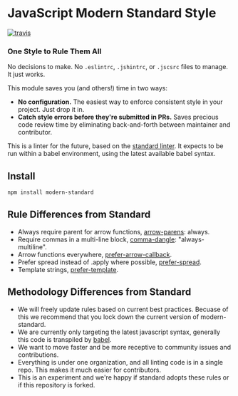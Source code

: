 # JavaScript Modern Standard Style
[![travis][travis-image]][travis-url]

[travis-image]: https://travis-ci.org/modern-standard/modern-standard.svg?branch=master
[travis-url]: https://travis-ci.org/modern-standard/modern-standard
[npm-image]: https://img.shields.io/npm/v/standard.svg?style=flat
[npm-url]: https://npmjs.org/package/standard
[downloads-image]: https://img.shields.io/npm/dm/standard.svg?style=flat
[downloads-url]: https://npmjs.org/package/standard

### One Style to Rule Them All

No decisions to make. No `.eslintrc`, `.jshintrc`, or `.jscsrc` files to manage. It just
works.

This module saves you (and others!) time in two ways:

- **No configuration.** The easiest way to enforce consistent style in your project. Just
  drop it in.
- **Catch style errors before they're submitted in PRs.** Saves precious code review time
  by eliminating back-and-forth between maintainer and contributor.

This is a linter for the future, based on the [standard linter]. It expects to be run within a babel environment, using the latest available babel syntax.

[standard linter]: https://github.com/feross/standard

## Install

```bash
npm install modern-standard
```

## Rule Differences from Standard

* Always require parent for arrow functions, [arrow-parens]: always.
* Require commas in a multi-line block, [comma-dangle]: "always-multiline".
* Arrow functions everywhere, [prefer-arrow-callback].
* Prefer spread instead of .apply where possible, [prefer-spread].
* Template strings, [prefer-template].

[arrow-parens]: http://eslint.org/docs/rules/arrow-parens.html
[comma-dangle]: http://eslint.org/docs/rules/comma-dangle.html
[object-shorthand]: http://eslint.org/docs/rules/object-shorthand.html
[prefer-arrow-callback]: http://eslint.org/docs/rules/prefer-arrow-callback.html
[prefer-spread]: http://eslint.org/docs/rules/prefer-spread.html
[prefer-template]: http://eslint.org/docs/rules/prefer-template.html

## Methodology Differences from Standard

* We will freely update rules based on current best practices. Becuase of this we recommend that you lock down the current version of modern-standard.
* We are currently only targeting the latest javascript syntax, generally this code is transpiled by [babel].
* We want to move faster and be more receptive to community issues and contributions.
* Everything is under one organization, and all linting code is in a single repo. This makes it much easier for contributors.
* This is an experiment and we're happy if standard adopts these rules or if this repository is forked.

[babel]: http://babeljs.io/
